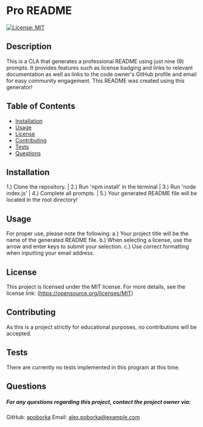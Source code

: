 
  # Pro README
  [![License: MIT](https://img.shields.io/badge/License-MIT-yellow.svg)](https://opensource.org/licenses/MIT)

  ## Description
  This is a CLA that generates a professional README using just nine (9) prompts. It provides features such as license badging and links to relevant documentation as well as links to the code owner's GitHub profile and email for easy community engagement. This README was created using this generator!

  ## Table of Contents
  - [Installation](#installation)
  - [Usage](#usage)
  - [License](#license)
  - [Contributing](#contributing)
  - [Tests](#tests)
  - [Questions](#questions)

  ## Installation
  1.) Clone the repository. | 2.) Run 'npm install' in the terminal | 3.) Run 'node index.js' | 4.) Complete all prompts. | 5.) Your generated README file will be located in the root directory!

  ## Usage
  For proper use, please note the following: a.) Your project title will be the name of the generated README file. b.) When selecting a license, use the arrow and enter keys to submit your selection. c.) Use correct formatting when inputting your email address.

  ## License
  This project is licensed under the MIT license. For more details, see the license link: (https://opensource.org/licenses/MIT)

  ## Contributing
  As this is a project strictly for educational purposes, no contributions will be accepted.

  ## Tests
  There are currently no tests implemented in this program at this time.

  ## Questions
##### For any questions regarding this project, contact the project owner via: 
  GitHub: [apoborka](https://github.com/apoborka)
  Email: alex.poborka@example.com
  